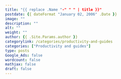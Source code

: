 ```yaml
---
title: "{{ replace .Name "-" " " | title }}"
postdate: {{ dateFormat "January 02, 2006" .Date }}
image: ""
description: ""
alt: ""
weight: ""
author: {{ .Site.Params.author }}
categorylink: /categories/productivity-and-guides
categories: ["Productivity and guides"]
type: posts
Google_Ads: false
wordcount: false
mathjax: false
draft: false
---
```

